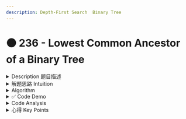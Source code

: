 ```yaml
---
description: Depth-First Search  Binary Tree
---
```


# 🟠 236 - Lowest Common Ancestor of a Binary Tree

<details>

<summary>Description 题目描述 </summary>

Given a binary tree, <mark style="color:yellow;">**find the lowest common ancestor**</mark> (LCA) of two given nodes in the tree. According to the [definition of LCA on Wikipedia](https://en.wikipedia.org/wiki/Lowest\_common\_ancestor): “The lowest common ancestor is defined between two nodes `p` and `q` as the lowest node in `T` that has both `p` and `q` as descendants (where we <mark style="color:yellow;">**allow a node to be a descendant of itself**</mark>).”

![](<../../.gitbook/assets/image (1) (1) (1) (1).png>)

<pre class="language-java"><code class="lang-java"><strong>Input: root = [3,5,1,6,2,0,8,null,null,7,4], p = 5, q = 1
</strong><strong>Output: 3
</strong><strong>LCA of nodes 5 and 1 is 3.
</strong></code></pre>

![](<../../.gitbook/assets/image (1) (1) (1).png>)

<pre class="language-java"><code class="lang-java"><strong>Input: root = [3,5,1,6,2,0,8,null,null,7,4], p = 5, q = 4
</strong><strong>Output: 5
</strong><strong>LCA of nodes 5 and 4 is 5, 
</strong><strong>since a node can be a descendant of itself according to the LCA definition.
</strong></code></pre>

**Constraints:**

* The number of nodes in the tree is in the range <mark style="color:red;">**`[2, 105`**</mark>`]`.
* <mark style="color:red;">**-109 <=**</mark> Node.val <= 109
* All Node.val are <mark style="color:red;">**unique**</mark>.
* `p != q`
* `p` and `q` will <mark style="color:red;">**exist in the tree.   => 和2的区别**</mark>

</details>

<details>

<summary>解题思路 Intuition </summary>

透过问题看本质，这道题其实就是在看如何在二叉树中找到两个节点的最低公共祖先。这个问题的核心是理解什么是最低公共祖先，以及如何在树结构中进行有效的搜索。

1. **理解最低公共祖先（LCA）**：最低公共祖先表示在树中，两个节点 `p` 和 `q` 共享的祖先节点，且该祖先节点是最接近 `p` 和 `q` 的。也就是说，如果我们从 `p` 和 `q` 向上追溯，LCA 是第一个同时被 `p` 和 `q` 访问到的节点。
2. **二叉树的搜索**：由于我们处理的是树结构，因此递归是一种自然的解决方案。我们需要从根节点开始，然后递归地在左右子树中搜索 `p` 和 `q`。递归的基础情况是找到 `p`、`q` 或达到叶子节点。
3. **返回结果的处理**：递归搜索的结果可以告诉我们 `p` 和 `q` 在不在当前子树中，以及他们的 LCA 是什么。因此，我们需要根据左右子树的搜索结果来确定当前节点的返回值，这一点在代码中以 `if-else` 语句实现。

**注意题目constraint:**&#x20;

1. p和q肯定存在于tree
2. 每个node.val是unique的

</details>

<details>

<summary>Algorithm </summary>

这是一个递归算法，用于在二叉树中找到两个给定节点的最低公共祖先（LCA）。

1. 我们首先检查root节点。如果root是 `null`（也就是说，我们已经到达了树的底部而没有找到 `p` 或 `q`），我们返回 `null`。
2. 如果root等于 `p` 或 `q`，则根据题目，root 必定是 `p` 或 `q` 的最低公共祖先，因为 `p` 和 `q` 一定在树中，所以我们返回根节点。
3.  如果root不是 `p` 或 `q`，我们则在左右子树中寻找 `p` 和 `q`。我们对左子树和右子树进行递归调用，以找到 `p` 和 `q`。

    a.    如果 `p` 和 `q` 分别在左子树和右子树中，那么根节点就是他们的最低公共祖先，因此我们返回根节点。

    b.    如果 `p` 和 `q` 都在左子树中，那么在左子树中首次发现 `p` 或 `q` 的节点就是他们的最低公共祖先，所以我们返回 `left`。

    c.    同理，如果 `p` 和 `q` 都在右子树中，我们返回 `right`。
4. 如果在左右子树中都没有发现 `p` 或 `q`，我们返回 `null`。

</details>

<details>

<summary>✅ Code Demo </summary>

![](<../../.gitbook/assets/image (1) (1) (1).png>)

{% code lineNumbers="true" %}
```java
class Solution {
    public TreeNode lowestCommonAncestor(TreeNode root, TreeNode p, TreeNode q) {
         // 0: ttermination conditon: 如果到达leaf node还没有找到 -  return  null
         if (root == null) {
              return null;
         }
         // 1. 如果root节点就是p/q的话 => 该节点一定是lowest common ancestor
         // 因为题目说p和q一定存在于tree中
         if (root.val == p.val || root.val == q.val) {
              return root;
         }
         // 2. 如果root的节点不是p/q的话，往左右branch找
         TreeNode left = lowestCommonAncestor(root.left, p, q);
         TreeNode right = lowestCommonAncestor(root.right, p, q);
         if (left != null && right != null) { // a: p和q分别存在于左右两个branch中
              return root; // 那么此时root根节点是他们的lowest common ancester
         } else if (left != null) { // b. p 和 q 都在当前节点的左子树中
              return left;
         } else if (right != null) { // c:  p 和 q 都在当前节点的右子树中
              return right;
         } 
         // If neither p nor q is found, then return null
         return null;
         
    }
}
```
{% endcode %}

这里的line 4-10可以简化为

```java
private TreeNode LCA(TreeNode node, TreeNode p, TreeNode q) {
    if (node == null || node == p || node == q)
        return node;
    TreeNode left = LCA(node.left, p, q);
    TreeNode right = LCA(node.right, p, q);
    if (left != null && right != null)
        return node;
    else if (left != null)
        return left;
    else
        return right;
}

```

</details>

<details>

<summary>Code Analysis</summary>

Time Complexity: O(N)

Space Complexity: O(H)

</details>

<details>

<summary>心得 Key Points</summary>



</details>
